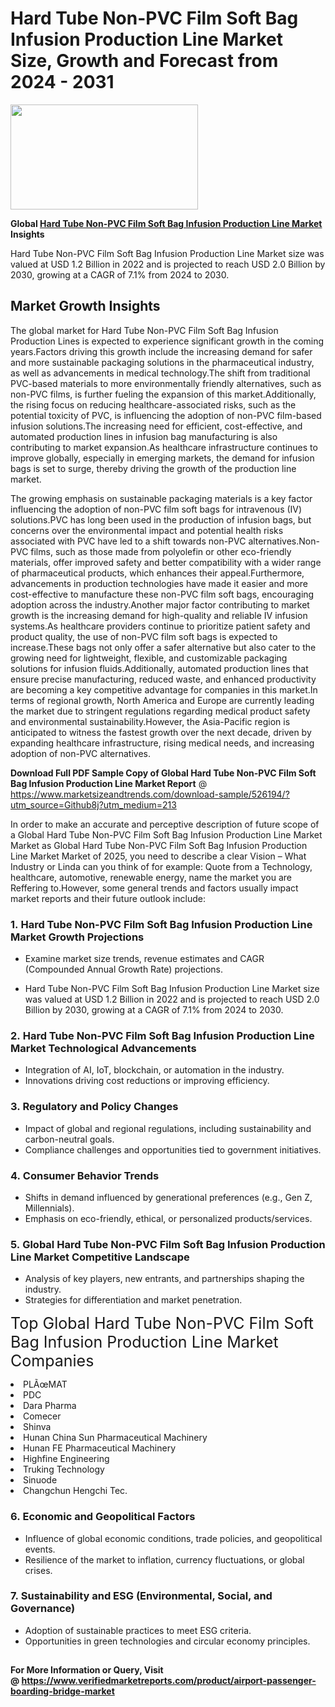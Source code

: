 <H1>Hard Tube Non-PVC Film Soft Bag Infusion Production Line Market Size, Growth and Forecast from 2024 - 2031</H1><img class="aligncenter size-medium wp-image-584254" src="https://thirdeyenews.in/wp-content/uploads/2024/09/Global-Market-Research-300x168.jpeg" alt="" width="300" height="168" /><p><strong>Global&nbsp;<a href="https://www.marketsizeandtrends.com/download-sample/526194/?utm_source=Github8j?utm_medium=213">Hard Tube Non-PVC Film Soft Bag Infusion Production Line Market</a> Insights</strong></p><p>Hard Tube Non-PVC Film Soft Bag Infusion Production Line Market size was valued at USD 1.2 Billion in 2022 and is projected to reach USD 2.0 Billion by 2030, growing at a CAGR of 7.1% from 2024 to 2030.</p><p><h2>Market Growth Insights</h2> <p>The global market for Hard Tube Non-PVC Film Soft Bag Infusion Production Lines is expected to experience significant growth in the coming years.Factors driving this growth include the increasing demand for safer and more sustainable packaging solutions in the pharmaceutical industry, as well as advancements in medical technology.The shift from traditional PVC-based materials to more environmentally friendly alternatives, such as non-PVC films, is further fueling the expansion of this market.Additionally, the rising focus on reducing healthcare-associated risks, such as the potential toxicity of PVC, is influencing the adoption of non-PVC film-based infusion solutions.The increasing need for efficient, cost-effective, and automated production lines in infusion bag manufacturing is also contributing to market expansion.As healthcare infrastructure continues to improve globally, especially in emerging markets, the demand for infusion bags is set to surge, thereby driving the growth of the production line market.</p> <p>The growing emphasis on sustainable packaging materials is a key factor influencing the adoption of non-PVC film soft bags for intravenous (IV) solutions.PVC has long been used in the production of infusion bags, but concerns over the environmental impact and potential health risks associated with PVC have led to a shift towards non-PVC alternatives.Non-PVC films, such as those made from polyolefin or other eco-friendly materials, offer improved safety and better compatibility with a wider range of pharmaceutical products, which enhances their appeal.Furthermore, advancements in production technologies have made it easier and more cost-effective to manufacture these non-PVC film soft bags, encouraging adoption across the industry.Another major factor contributing to market growth is the increasing demand for high-quality and reliable IV infusion systems.As healthcare providers continue to prioritize patient safety and product quality, the use of non-PVC film soft bags is expected to increase.These bags not only offer a safer alternative but also cater to the growing need for lightweight, flexible, and customizable packaging solutions for infusion fluids.Additionally, automated production lines that ensure precise manufacturing, reduced waste, and enhanced productivity are becoming a key competitive advantage for companies in this market.In terms of regional growth, North America and Europe are currently leading the market due to stringent regulations regarding medical product safety and environmental sustainability.However, the Asia-Pacific region is anticipated to witness the fastest growth over the next decade, driven by expanding healthcare infrastructure, rising medical needs, and increasing adoption of non-PVC alternatives.<p><span class=""><strong>Download Full PDF Sample Copy of Global Hard Tube Non-PVC Film Soft Bag Infusion Production Line Market Report</strong> @ <a href="https://www.marketsizeandtrends.com/download-sample/526194/?utm_source=Github8j?utm_medium=213" target="_blank">https://www.marketsizeandtrends.com/download-sample/526194/?utm_source=Github8j?utm_medium=213</a></span></p><p>In order to make an accurate and perceptive description of future scope of a Global&nbsp;Hard Tube Non-PVC Film Soft Bag Infusion Production Line Market Market as Global&nbsp;Hard Tube Non-PVC Film Soft Bag Infusion Production Line Market Market of 2025, you need to describe a clear Vision &ndash; What Industry or Linda can you think of for example: Quote from a Technology, healthcare, automotive, renewable energy, name the market you are Reffering to.However, some general trends and factors usually impact market reports and their future outlook include:</p><h3>1.&nbsp;<strong>Hard Tube Non-PVC Film Soft Bag Infusion Production Line Market Growth Projections</strong></h3><ul><li>Examine market size trends, revenue estimates and CAGR (Compounded Annual Growth Rate) projections.</li><li><p>Hard Tube Non-PVC Film Soft Bag Infusion Production Line Market size was valued at USD 1.2 Billion in 2022 and is projected to reach USD 2.0 Billion by 2030, growing at a CAGR of 7.1% from 2024 to 2030.</p></li></ul><h3>2.&nbsp;<strong>Hard Tube Non-PVC Film Soft Bag Infusion Production Line Market Technological Advancements</strong></h3><ul><li>Integration of AI, IoT, blockchain, or automation in the industry.</li><li>Innovations driving cost reductions or improving efficiency.</li></ul><h3>3.&nbsp;<strong>Regulatory and Policy Changes</strong></h3><ul><li>Impact of global and regional regulations, including sustainability and carbon-neutral goals.</li><li>Compliance challenges and opportunities tied to government initiatives.</li></ul><h3>4.&nbsp;<strong>Consumer Behavior Trends</strong></h3><ul><li>Shifts in demand influenced by generational preferences (e.g., Gen Z, Millennials).</li><li>Emphasis on eco-friendly, ethical, or personalized products/services.</li></ul><h3>5.&nbsp;<strong>Global Hard Tube Non-PVC Film Soft Bag Infusion Production Line Market Competitive Landscape</strong></h3><ul><li>Analysis of key players, new entrants, and partnerships shaping the industry.</li><li>Strategies for differentiation and market penetration.</li></ul><p data-pm-slice="1 1 []"><span style="color: inherit; font-family: inherit; font-size: 25px;">Top Global Hard Tube Non-PVC Film Soft Bag Infusion Production Line Market Companies</span></p><div class="" data-test-id=""><p><li>PLÃœMAT</li><li> PDC</li><li> Dara Pharma</li><li> Comecer</li><li> Shinva</li><li> Hunan China Sun Pharmaceutical Machinery</li><li> Hunan FE Pharmaceutical Machinery</li><li> Highfine Engineering</li><li> Truking Technology</li><li> Sinuode</li><li> Changchun Hengchi Tec.</li></p></div><h3>6.&nbsp;<strong>Economic and Geopolitical Factors</strong></h3><ul><li>Influence of global economic conditions, trade policies, and geopolitical events.</li><li>Resilience of the market to inflation, currency fluctuations, or global crises.</li></ul><h3>7.&nbsp;<strong>Sustainability and ESG (Environmental, Social, and Governance)</strong></h3><ul><li>Adoption of sustainable practices to meet ESG criteria.</li><li>Opportunities in green technologies and circular economy principles.</li></ul><h2><strong style="font-size: 14px;">For More Information or Query, Visit @&nbsp;</strong><a style="background-color: #ffffff; font-size: 14px;" href="https://www.marketsizeandtrends.com/report/hard-tube-non-pvc-film-soft-bag-infusion-production-line-market/" target="_blank">https://www.verifiedmarketreports.com/product/airport-passenger-boarding-bridge-market</a></h2>
